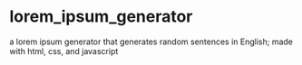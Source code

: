 # lorem_ipsum_generator
a lorem ipsum generator that generates random sentences in English; made with html, css, and javascript
